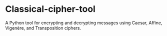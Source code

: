 # Classical-cipher-tool
A Python tool for encrypting and decrypting messages using Caesar, Affine, Vigenère, and Transposition ciphers.
